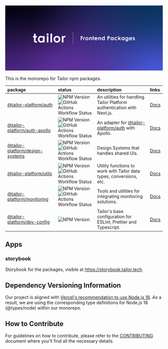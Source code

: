 ![cover](https://raw.githubusercontent.com/tailor-platform/frontend-packages/main/assets/cover.png)

This is the monorepo for Tailor npm packages.

| package                                                                                          | status                                                                                                                                                                                                                                        | description                                                                                              | links                                                                                                    |
| :----------------------------------------------------------------------------------------------- | :-------------------------------------------------------------------------------------------------------------------------------------------------------------------------------------------------------------------------------------------- | :------------------------------------------------------------------------------------------------------- | :------------------------------------------------------------------------------------------------------- |
| [@tailor-platform/auth](https://www.npmjs.com/package/@tailor-platform/auth)                     | ![NPM Version](https://img.shields.io/npm/v/@tailor-platform/auth) ![GitHub Actions Workflow Status](https://img.shields.io/github/actions/workflow/status/tailor-platform/frontend-packages/test_package_auth.yml?branch=main)               | An utilities for handling Tailor Platform authentication with Next.js.                                   | [Docs](https://tailor-platform.github.io/frontend-packages/modules/_tailor_platform_auth.html)           |
| [@tailor-platform/auth-apollo](https://www.npmjs.com/package/@tailor-platform/auth-appolo)       | ![NPM Version](https://img.shields.io/npm/v/@tailor-platform/auth-appolo) ![GitHub Actions Workflow Status](https://img.shields.io/github/actions/workflow/status/tailor-platform/frontend-packages/test_package_auth-apollo.yml?branch=main) | An adapter for [@tailor-platform/auth](https://www.npmjs.com/package/@tailor-platform/auth) with Apollo. | [Docs](https://tailor-platform.github.io/frontend-packages/modules/_tailor_platform_auth_apollo.html)    |
| [@tailor-platform/design-systems](https://www.npmjs.com/package/@tailor-platform/design-systems) | ![NPM Version](https://img.shields.io/npm/v/@tailor-platform/design-systems) ![GitHub Actions Workflow Status](https://img.shields.io/github/actions/workflow/status/tailor-platform/frontend-packages/test_package_ds.yml?branch=main)       | Design Systems that handles shared UIs.                                                                  | [Docs](https://tailor-platform.github.io/frontend-packages/modules/_tailor_platform_design_systems.html) |
| [@tailor-platform/utils](https://www.npmjs.com/package/@tailor-platform/utils)                   | ![NPM Version](https://img.shields.io/npm/v/@tailor-platform/utils) ![GitHub Actions Workflow Status](https://img.shields.io/github/actions/workflow/status/tailor-platform/frontend-packages/test_package_utils.yml?branch=main)             | Utility functions to work with Tailor data types, conversions, etc.                                      | [Docs](https://tailor-platform.github.io/frontend-packages/modules/_tailor_platform_utils.html)          |
| [@tailor-platform/monitoring](https://www.npmjs.com/package/@tailor-platform/monitoring)         | ![NPM Version](https://img.shields.io/npm/v/@tailor-platform/monitoring) ![GitHub Actions Workflow Status](https://img.shields.io/github/actions/workflow/status/tailor-platform/frontend-packages/test_package_monitoring.yml?branch=main)   | Tools and utilities for integrating monitoring solutions.                                                | [Docs](https://tailor-platform.github.io/frontend-packages/modules/_tailor_platform_monitoring.html)     |
| [@tailor-platform/dev-config](https://www.npmjs.com/package/@tailor-platform/dev-config)         | ![NPM Version](https://img.shields.io/npm/v/@tailor-platform/dev-config)                                                                                                                                                                      | Tailor's base configuration for ESLint, Prettier and Typescript.                                         | [Docs](https://tailor-platform.github.io/frontend-packages/modules/_tailor_platform_dev_config.html)     |

## Apps

### storybook

Storybook for the packages, visible at https://storybook.tailor.tech.

## Dependency Versioning Information

Our project is aligned with [Vercel's recommendation to use Node.js 18](https://vercel.com/docs/concepts/functions/serverless-functions/runtimes/node-js). As a result, we are using the corresponding type definitions for Node.js 18 (@types/node) within our monorepo.

## How to Contribute

For guidelines on how to contribute, please refer to the [CONTRIBUTING](./CONTRIBUTING.md) document where you'll find all the necessary details.
